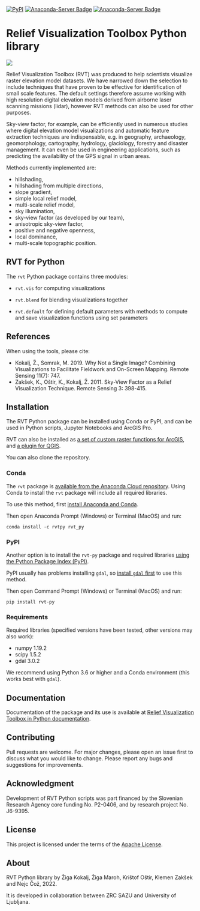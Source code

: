[![PyPI](https://img.shields.io/pypi/v/RVT_py?style=flat-square)](https://pypi.org/project/rvt-py/)
[![Anaconda-Server Badge](https://anaconda.org/zmigyyy/rvt_py/badges/version.svg)](https://anaconda.org/zmigyyy/rvt_py)
[![Anaconda-Server Badge](https://anaconda.org/zmigyyy/rvt_py/badges/latest_release_date.svg)](https://anaconda.org/zmigyyy/rvt_py)

# Relief Visualization Toolbox Python library

![](./docs/figures/RVT_head.png)

Relief Visualization Toolbox (RVT) was produced to help scientists visualize raster elevation model datasets. We have narrowed down the selection to include techniques that have proven to be effective for identification of small scale features. The default settings therefore assume working with high resolution digital elevation models derived from airborne laser scanning missions (lidar), however RVT methods can also be used for other purposes.

Sky-view factor, for example, can be efficiently used in numerous studies where digital elevation model visualizations and automatic feature extraction techniques are indispensable, e.g. in geography, archaeology,  geomorphology, cartography, hydrology, glaciology, forestry and disaster management. It can even be used in engineering applications, such as predicting the availability of the GPS signal in urban areas.

Methods currently implemented are:

* hillshading,
* hillshading from multiple directions,
* slope gradient,
* simple local relief model,
* multi-scale relief model,
* sky illumination,
* sky-view factor (as developed by our team),
* anisotropic sky-view factor,
* positive and negative openness,
* local dominance,
*	multi-scale topographic position.

## RVT for Python

The ``rvt`` Python package contains three modules:

* `rvt.vis` for computing visualizations

* `rvt.blend` for blending visualizations together
  
* ``rvt.default`` for defining default parameters with methods to compute and save visualization functions using set parameters

## References

When using the tools, please cite:

*   Kokalj, Ž., Somrak, M. 2019. Why Not a Single Image? Combining Visualizations to Facilitate Fieldwork and On-Screen Mapping. Remote Sensing 11(7): 747.
*   Zakšek, K., Oštir, K., Kokalj, Ž. 2011. Sky-View Factor as a Relief Visualization Technique. Remote Sensing 3: 398-415.

## Installation

The RVT Python package can be installed using Conda or PyPI, and can be used in Python scripts, Jupyter Notebooks and ArcGIS Pro.

RVT can also be installed as [a set of custom raster functions for ArcGIS](https://rvt-py.readthedocs.io/en/latest/install_arcgis.html "ArcGIS installation"), and [a plugin for QGIS](https://rvt-py.readthedocs.io/en/latest/install_qgis.html "QGIS installation").

You can also clone the repository.

### Conda

The ``rvt`` package is [available from the Anaconda Cloud repository](https://anaconda.org/rvtpy/rvt_py "rvt_py on Anaconda Cloud"). Using Conda to install the ``rvt`` package will include all required libraries.

To use this method, first [install Anaconda and Conda](https://docs.conda.io/projects/conda/en/latest/user-guide/getting-started.html "Getting started with conda").

Then open Anaconda Prompt (Windows) or Terminal (MacOS) and run:

``conda install -c rvtpy rvt_py``

### PyPI

Another option is to install the ``rvt-py`` package and required libraries [using the Python Package Index (PyPI)](https://pypi.org/project/rvt-py "rvt-py on PyPI").

PyPI usually has problems installing ``gdal``, so [install ``gdal`` first](https://pypi.org/project/GDAL/ "GDAL on PyPI") to use this method.

Then open Command Prompt (Windows) or Terminal (MacOS) and run:

``pip install rvt-py``

### Requirements

Required libraries (specified versions have been tested, other versions may also work):

*   numpy 1.19.2
*   scipy 1.5.2
*   gdal 3.0.2

We recommend using Python 3.6 or higher and a Conda environment (this works best with ``gdal``).

## Documentation
Documentation of the package and its use is available at [Relief Visualization Toolbox in Python documentation](https://rvt-py.readthedocs.io/).

## Contributing
Pull requests are welcome. For major changes, please open an issue first to discuss what you would like to change. Please report any bugs and suggestions for improvements.

## Acknowledgment
Development of RVT Python scripts was part financed by the Slovenian Research Agency core funding No. P2-0406, and by research project No. J6-9395.

## License
This project is licensed under the terms of the [Apache License](LICENSE).

## About
RVT Python library by Žiga Kokalj, Žiga Maroh, Krištof Oštir, Klemen Zakšek and Nejc Čož, 2022.

It is developed in collaboration between ZRC SAZU and University of Ljubljana. 



